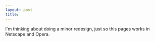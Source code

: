 ```yaml
---
layout: post
title: 
---
```


I'm thinking about doing a minor redesign, just so this pages works in Netscape and Opera.
